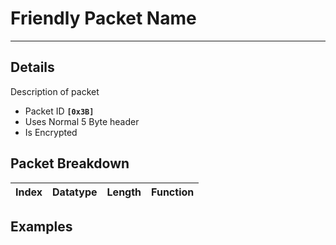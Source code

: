 # Friendly Packet Name #

---


## Details ##

Description of packet
  * Packet ID **`[0x3B]`**
  * Uses Normal 5 Byte header
  * Is Encrypted

## Packet Breakdown ##
| Index | Datatype | Length | Function |
|:------|:---------|:-------|:---------|

## Examples ##